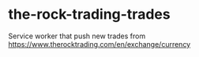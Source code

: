 # the-rock-trading-trades
Service worker that push new trades from https://www.therocktrading.com/en/exchange/currency
